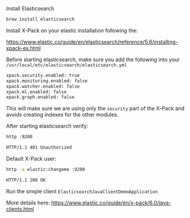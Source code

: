 Install Elasticsearch

```bash
brew install elasticsearch
``` 

Install X-Pack on your elastic installation following the:

https://www.elastic.co/guide/en/elasticsearch/reference/5.6/installing-xpack-es.html

Before starting elasticsearch, make sure you add the following into your `/usr/local/etc/elasticsearch/elasticsearch.yml`

```bash
xpack.security.enabled: true
xpack.monitoring.enabled: false
xpack.watcher.enabled: false
xpack.ml.enabled: false
xpack.graph.enabled: false
```

This will make sure we are using only the `security` part of the X-Pack and avoids creating indexes for the other modules.

After starting elasticsearch verify:

```bash
http :9200

HTTP/1.1 401 Unauthorized
```

Default X-Pack user:
```bash
http -a elastic:changeme :9200

HTTP/1.1 200 OK
```

Run the simple client `ElasticsearchJavaClientDemoApplication`


More details here:
https://www.elastic.co/guide/en/x-pack/6.0/java-clients.html